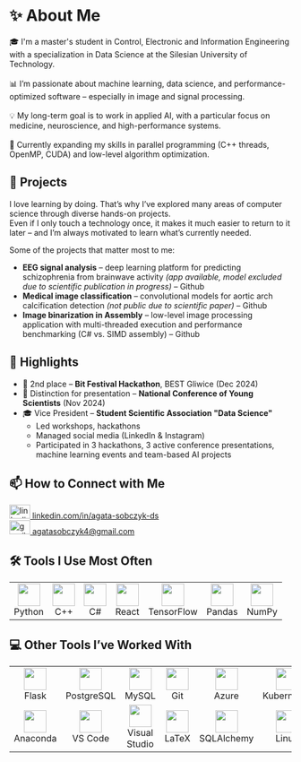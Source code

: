 
# ✨ About Me

🎓 I'm a master's student in Control, Electronic and Information Engineering with a specialization in Data Science at the Silesian University of Technology. <br><br>
📊 I’m passionate about machine learning, data science, and performance-optimized software – especially in image and signal processing.<br><br>
💡 My long-term goal is to work in applied AI, with a particular focus on medicine, neuroscience, and high-performance systems.<br><br>
🌱 Currently expanding my skills in parallel programming (C++ threads, OpenMP, CUDA) and low-level algorithm optimization.<br>

## 🚀 Projects

I love learning by doing. That’s why I’ve explored many areas of computer science through diverse hands-on projects.  
Even if I only touch a technology once, it makes it much easier to return to it later – and I’m always motivated to learn what’s currently needed.

Some of the projects that matter most to me:
- **EEG signal analysis** – deep learning platform for predicting schizophrenia from brainwave activity *(app available, model excluded due to scientific publication in progress)* – Github
- **Medical image classification** – convolutional models for aortic arch calcification detection *(not public due to scientific paper)* – Github
- **Image binarization in Assembly** – low-level image processing application with multi-threaded execution and performance benchmarking (C# vs. SIMD assembly) – Github


## 📌 Highlights

- 🥈 2nd place – **Bit Festival Hackathon**, BEST Gliwice (Dec 2024)  
- 🧠 Distinction for presentation – **National Conference of Young Scientists** (Nov 2024)  
- 🎓 Vice President – **Student Scientific Association "Data Science"**  
  - Led workshops, hackathons
  - Managed social media (LinkedIn & Instagram)  
  - Participated in 3 hackathons, 3 active conference presentations, machine learning events and team-based AI projects  


## 📫 How to Connect with Me

<p align="left">
    <a href="https://www.linkedin.com/in/agata-sobczyk-ds/" target="_blank">
    <img src="https://raw.githubusercontent.com/maurodesouza/profile-readme-generator/master/src/assets/icons/social/linkedin/default.svg" width="37" height="25" alt="linkedin logo" />
    linkedin.com/in/agata-sobczyk-ds
  </a>
    <br>
  <a href="mailto:agatasobczyk4@gmail.com" target="_blank">
    <img src="https://raw.githubusercontent.com/maurodesouza/profile-readme-generator/master/src/assets/icons/social/gmail/default.svg" width="37" height="25" alt="gmail logo" />
    agatasobczyk4@gmail.com
  </a>
</p>


## 🛠️ Tools I Use Most Often

<table> <tr> <td align="center"><img src="https://cdn.jsdelivr.net/gh/devicons/devicon/icons/python/python-original.svg" height="40"/><br>Python</td> <td align="center"><img src="https://cdn.jsdelivr.net/gh/devicons/devicon/icons/cplusplus/cplusplus-original.svg" height="40"/><br>C++</td> <td align="center"><img src="https://cdn.jsdelivr.net/gh/devicons/devicon/icons/csharp/csharp-original.svg" height="40"/><br>C#</td> <td align="center"><img src="https://cdn.jsdelivr.net/gh/devicons/devicon/icons/react/react-original.svg" height="40"/><br>React</td> <td align="center"><img src="https://cdn.jsdelivr.net/gh/devicons/devicon/icons/tensorflow/tensorflow-original.svg" height="40"/><br>TensorFlow</td> <td align="center"><img src="https://cdn.jsdelivr.net/gh/devicons/devicon/icons/pandas/pandas-original.svg" height="40"/><br>Pandas</td> <td align="center"><img src="https://cdn.jsdelivr.net/gh/devicons/devicon/icons/numpy/numpy-original.svg" height="40"/><br>NumPy</td> </tr> </table>

          
## 💻 Other Tools I’ve Worked With

<table> <tr> <td align="center"><img src="https://cdn.jsdelivr.net/gh/devicons/devicon/icons/flask/flask-original.svg" height="40"/><br>Flask</td> <td align="center"><img src="https://cdn.jsdelivr.net/gh/devicons/devicon/icons/postgresql/postgresql-original.svg" height="40"/><br>PostgreSQL</td> <td align="center"><img src="https://cdn.jsdelivr.net/gh/devicons/devicon/icons/mysql/mysql-original.svg" height="40"/><br>MySQL</td> <td align="center"><img src="https://cdn.jsdelivr.net/gh/devicons/devicon/icons/git/git-original.svg" height="40"/><br>Git</td> <td align="center"><img src="https://cdn.jsdelivr.net/gh/devicons/devicon/icons/azure/azure-original.svg" height="40"/><br>Azure</td> <td align="center"><img src="https://cdn.jsdelivr.net/gh/devicons/devicon/icons/kubernetes/kubernetes-plain.svg" height="40"/><br>Kubernetes</td> </tr> <tr> <td align="center"><img src="https://cdn.jsdelivr.net/gh/devicons/devicon/icons/anaconda/anaconda-original.svg" height="40"/><br>Anaconda</td> <td align="center"><img src="https://cdn.jsdelivr.net/gh/devicons/devicon/icons/vscode/vscode-original.svg" height="40"/><br>VS Code</td> <td align="center"><img src="https://cdn.jsdelivr.net/gh/devicons/devicon/icons/visualstudio/visualstudio-plain.svg" height="40"/><br>Visual Studio</td> <td align="center"><img src="https://cdn.jsdelivr.net/gh/devicons/devicon/icons/latex/latex-original.svg" height="40"/><br>LaTeX</td> <td align="center"><img src="https://cdn.jsdelivr.net/gh/devicons/devicon/icons/sqlalchemy/sqlalchemy-original.svg" height="40"/><br>SQLAlchemy</td> <td align="center"><img src="https://cdn.jsdelivr.net/gh/devicons/devicon@latest/icons/linux/linux-original.svg" height="40"/><br>Linux</td> </tr> </table>
